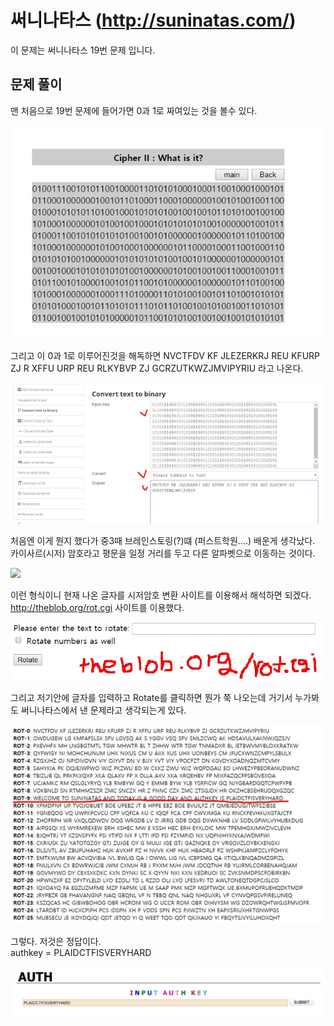 # 써니나타스 (http://suninatas.com/)
이 문제는 써니나타스 19번 문제 입니다.

## 문제 풀이 
맨 처음으로 19번 문제에 들어가면 0과 1로 짜여있는 것을 볼수 있다.

![](./img/1.jpg)

그리고 이 0과 1로 이루어진것을 해독하면 NVCTFDV KF JLEZERKRJ REU KFURP ZJ R XFFU URP REU RLKYBVP ZJ GCRZUTKWZJMVIPYRIU 라고 나온다.

![](./img/1-1.jpg)

처음엔 이게 뭔지 했다가 중3때 브레인스토링(?)떄 (퍼스트학원....) 배운게 생각났다. <br>
카이사르(시저) 암호라고 평문을 일정 거리를 두고 다른 알파벳으로 이동하는 것이다.

![](./img/5.jpg)

이런 형식이니 현재 나온 글자를 시저암호 변환 사이트를 이용해서 해석하면 되겠다.<br>
http://theblob.org/rot.cgi 사이트를 이용했다.

![](./img/2.jpg)

그리고 저기안에 글자를 입력하고 Rotate를 클릭하면 뭔가 쭉 나오는데 거기서 누가봐도 써니나타스에서 낸 문제라고 생각되는게 있다.

![](./img/3.jpg)

그렇다. 저것은 정답이다.
<br> authkey = PLAIDCTFISVERYHARD

![](./img/4.jpg)

